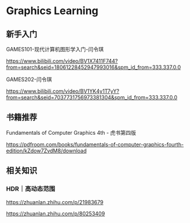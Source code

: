 # Graphics Learning

## 新手入门

GAMES101-现代计算机图形学入门-闫令琪

https://www.bilibili.com/video/BV1X7411F744?from=search&seid=18061228452947993016&spm_id_from=333.337.0.0

GAMES202-闫令琪

https://www.bilibili.com/video/BV1YK4y1T7yY?from=search&seid=7037731756973381304&spm_id_from=333.337.0.0

## 书籍推荐

Fundamentals of Computer Graphics 4th - 虎书第四版

https://pdfroom.com/books/fundamentals-of-computer-graphics-fourth-edition/kZdow7ZvdM8/download

## 相关知识

### HDR｜高动态范围

https://zhuanlan.zhihu.com/p/21983679 

https://zhuanlan.zhihu.com/p/80253409

